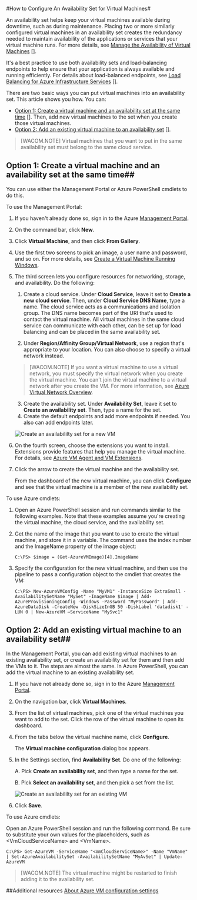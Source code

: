 <properties title="How to Configure An Availability Set for Virtual Machines" pageTitle="How to Configure An Availability Set for Virtual Machines" description="Gives the steps to configure an availability set for a VM in Azure" metaKeywords="" services="" solutions="" documentationCenter="" authors="" videoId="" scriptId="" />

#How to Configure An Availability Set for Virtual Machines#

An availability set helps keep your virtual machines available during downtime, such as during maintenance. Placing two or more similarly configured virtual machines in an availability set creates the redundancy needed to maintain availability of the applications or services that your virtual machine runs. For more details, see [Manage the Availability of Virtual Machines] []. 

It's a best practice to use both availability sets and load-balancing endpoints to help ensure that your application is always available and running efficiently. For details about load-balanced endpoints, see [Load Balancing for Azure Infrastructure Services] [].

There are two basic ways you can put virtual machines into an availability set. This article shows you how. You can:

- [Option 1: Create a virtual machine and an availability set at the same time] []. Then, add new virtual machines to the set when you create those virtual machines.
- [Option 2: Add an existing virtual machine to an availability set] [].


>[WACOM.NOTE] Virtual machines that you want to put in the same availability set must belong to the same cloud service.   

## <a id="createset"> </a>Option 1: Create a virtual machine and an availability set at the same time##

You can use either the Management Portal or Azure PowerShell cmdlets to do this. 

To use the Management Portal:

1. If you haven't already done so, sign in to the Azure [Management Portal](http://manage.windowsazure.com).

2. On the command bar, click **New**.

3. Click **Virtual Machine**, and then click **From Gallery**.

4. Use the first two screens to pick an image, a user name and password, and so on. For more details, see [Create a Virtual Machine Running Windows][].
 
5. The third screen lets you configure resources for networking, storage, and availability. Do the following:
	 
	1. Create a cloud service. Under **Cloud Service**, leave it set to **Create a new cloud service**. Then, under **Cloud Service DNS Name**, type a name. The cloud service acts as a communications and isolation group. The DNS name becomes part of the URI that's used to contact the virtual machine. All virtual machines in the same cloud service can communicate with each other, can be set up for load balancing and can be placed in the same availability set. 

	2. Under **Region/Affinity Group/Virtual Network**, use a region that's appropriate to your location. You can also choose to specify a virtual network instead. 
	>[WACOM.NOTE] If you want a virtual machine to use a virtual network, you must specify the virtual network when you create the virtual machine. You can't join the virtual machine to a virtual network after you create the VM. For more information, see [Azure Virtual Network Overview][]. 

	3. Create the availability set. Under **Availability Set**, leave it set to **Create an availability set**. Then, type a name for the set. 
	4. Create the default endpoints and add more endpoints if needed. You also can add endpoints later. 

	![Create an availabililty set for a new VM](./media/virtual-machines-how-to-configure-availability/VMavailabilityset.png) 

6. On the fourth screen, choose the extensions you want to install. Extensions provide features that help you manage the virtual machine. For details, see [Azure VM Agent and VM Extensions](http://go.microsoft.com/fwlink/p/?LinkId=XXX).

7.	Click the arrow to create the virtual machine and the availability set.

	From the dashboard of the new virtual machine, you can click **Configure** and see that the virtual machine is a member of the new availability set.

To use Azure cmdlets:

1.	Open an Azure PowerShell session and run commands similar to the following examples. Note that these examples assume you're creating the virtual machine, the cloud service, and the availability set.

2.	Get the name of the image that you want to use to create the virtual machine, and store it in a variable. The command uses the index number and the ImageName property of the image object:<br>

	`C:\PS> $image = (Get-AzureVMImage)[4].ImageName`

3.	Specify the configuration for the new virtual machine, and then use the pipeline to pass a configuration object to the cmdlet that creates the VM:

	` C:\PS> New-AzureVMConfig -Name "MyVM1" -InstanceSize ExtraSmall -AvailabilitySetName "MySet" -ImageName $image | Add-AzureProvisioningConfig -Windows -Password "MyPassword" | Add-AzureDataDisk -CreateNew -DiskSizeInGB 50 -DiskLabel 'datadisk1' -LUN 0 | New-AzureVM –ServiceName "MySvc1" `

## <a id="addmachine"> </a>Option 2: Add an existing virtual machine to an availability set##

In the Management Portal, you can add existing virtual machines to an existing availability set, or create an availability set for them and then add the VMs to it. The steps are almost the same. In Azure PowerShell, you can add the virtual machine to an existing availability set.

1. If you have not already done so, sign in to the Azure [Management Portal](http://manage.windowsazure.com).

2. On the navigation bar, click **Virtual Machines**.

3. From the list of virtual machines, pick one of the virtual machines you want to add to the set. Click the row of the virtual machine to open its dashboard.

4. From the tabs below the virtual machine name, click **Configure**. 

	The **Virtual machine configuration** dialog box appears.

5. In the Settings section, find **Availability Set**. Do one of the following:

	A. Pick **Create an availability set**, and then type a name for the set.

	B. Pick **Select an availability set**, and then pick a set from the list.

	![Create an availabililty set for an existing VM](./media/virtual-machines-how-to-configure-availability/VMavailabilityExistingVM.png) 

6. Click **Save**.

To use Azure cmdlets:

Open an Azure PowerShell session and run the following command. Be sure to substitute your own values for the placeholders, such as &lt;VmCloudServiceName&gt; and &lt;VmName&gt;.

	C:\PS> Get-AzureVM -ServiceName "<VmCloudServiceName>" -Name "VmName" | Set-AzureAvailabilitySet -AvailabilitySetName "MyAvSet" | Update-AzureVM

>[WACOM.NOTE] The virtual machine might be restarted to finish adding it to the availability set.


##Additional resources
[About Azure VM configuration settings]

[Option 1: Create a virtual machine and an availability set at the same time]: #createset
[Option 2: Add an existing virtual machine to an availability set]: #addmachine

<!-- LINKS -->
[Load Balancing for Azure Infrastructure Services]: ../virtual-machines-load-balance
[Manage the Availability of Virtual Machines]: ../virtual-machines-manage-availability
[Create a Virtual Machine Running Windows]: ../virtual-machines-windows-tutorial
[Azure Virtual Network Overview]: http://go.microsoft.com/fwlink/p/?linkid=294063
[About Affinity Groups for Virtual Network]: http://msdn.microsoft.com/library/windowsazure/jj156085.aspx
[How to connect virtual machines in a cloud service]: ../virtual-machines-connect-cloud-service
[About Azure VM configuration settings]: http://msdn.microsoft.com/en-us/library/azure/dn763935.aspx

